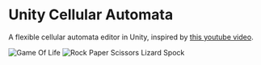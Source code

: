 # Unity Cellular Automata
A flexible cellular automata editor in Unity, inspired by [this youtube video](https://www.youtube.com/watch?v=TvZI6Xc0J1Y).

![Game Of Life](https://github.com/user-attachments/assets/90f87443-28f0-4392-944e-30a9f19dc87c)
![Rock Paper Scissors Lizard Spock](https://github.com/user-attachments/assets/a46d0125-6855-473c-861f-2f3a19406c1c)
